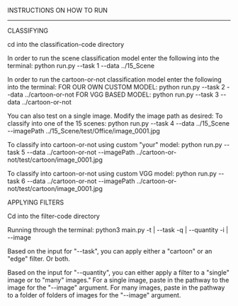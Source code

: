 INSTRUCTIONS ON HOW TO RUN
___________________________________



CLASSIFYING

cd into the classification-code directory

In order to run the scene classification model enter the following into the terminal:
python run.py --task 1 --data ../15_Scene

In order to run the cartoon-or-not classification model enter the following into the terminal:
FOR OUR OWN CUSTOM MODEL: python run.py --task 2 --data ../cartoon-or-not
FOR VGG BASED MODEL: python run.py --task 3 --data ../cartoon-or-not

You can also test on a single image. Modify the image path as desired:
To classify into one of the 15 scenes: python run.py --task 4 --data ../15_Scene --imagePath ../15_Scene/test/Office/image_0001.jpg

To classify into cartoon-or-not using custom "your" model: python run.py --task 5 --data ../cartoon-or-not --imagePath ../cartoon-or-not/test/cartoon/image_0001.jpg

To classify into cartoon-or-not using custom VGG model: python run.py --task 6 --data ../cartoon-or-not --imagePath ../cartoon-or-not/test/cartoon/image_0001.jpg



APPLYING FILTERS

Cd into the filter-code directory

Running through the terminal: python3 main.py -t | --task <cartoon or edge or both> -q | --quantity <single or many> -i | --image <image or nested folder path>

Based on the input for "--task", you can apply either a "cartoon" or an "edge" filter. Or both.

Based on the input for "--quantity", you can either apply a filter to a "single" image or to "many" images." For a single image, paste in the pathway to the image for the "--image" argument. For many images, paste in the pathway to a folder of folders of images for the "--image" argument.
